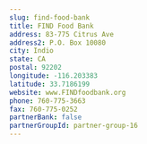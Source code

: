 ```yaml
---
slug: find-food-bank
title: FIND Food Bank
address: 83-775 Citrus Ave
address2: P.O. Box 10080
city: Indio
state: CA
postal: 92202
longitude: -116.203383
latitude: 33.7186199
website: www.FINDfoodbank.org
phone: 760-775-3663
fax: 760-775-0252
partnerBank: false
partnerGroupId: partner-group-16
---
```

